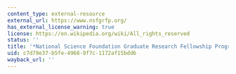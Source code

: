 ```yaml
---
content_type: external-resource
external_url: https://www.nsfgrfp.org/
has_external_license_warning: true
license: https://en.wikipedia.org/wiki/All_rights_reserved
status: ''
title: '*National Science Foundation Graduate Research Fellowship Program*'
uid: c7d79e37-b5fe-4968-9f7c-1172af15bdd6
wayback_url: ''
---
```


